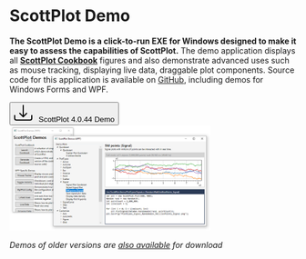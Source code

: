 # ScottPlot Demo

**The ScottPlot Demo is a click-to-run EXE for Windows designed to make it easy to assess the capabilities of ScottPlot.** The demo application displays all **[ScottPlot Cookbook](../cookbook)** figures and also demonstrate advanced uses such as mouse tracking, displaying live data, draggable plot components. Source code for this application is available on [GitHub](https://github.com/swharden/ScottPlot), including demos for Windows Forms and WPF.


<div class='text-center m-5'>
    <button type="button" class="btn btn-primary btn-lg">
        <svg xmlns="http://www.w3.org/2000/svg" width="32" height="32" fill="currentColor" class="bi bi-download" viewBox="0 0 16 16">
        <path d="M.5 9.9a.5.5 0 0 1 .5.5v2.5a1 1 0 0 0 1 1h12a1 1 0 0 0 1-1v-2.5a.5.5 0 0 1 1 0v2.5a2 2 0 0 1-2 2H2a2 2 0 0 1-2-2v-2.5a.5.5 0 0 1 .5-.5z"/>
        <path d="M7.646 11.854a.5.5 0 0 0 .708 0l3-3a.5.5 0 0 0-.708-.708L8.5 10.293V1.5a.5.5 0 0 0-1 0v8.793L5.354 8.146a.5.5 0 1 0-.708.708l3 3z"/>
        </svg> 
        &nbsp;
        ScottPlot 4.0.44 Demo
    </button>
</div>

<div class='text-center m-4'>

<img src='demo.png' width=70%>

</div>

<div class='text-center m-4'>

_Demos of older versions are [also available](../demos) for download_

</div>